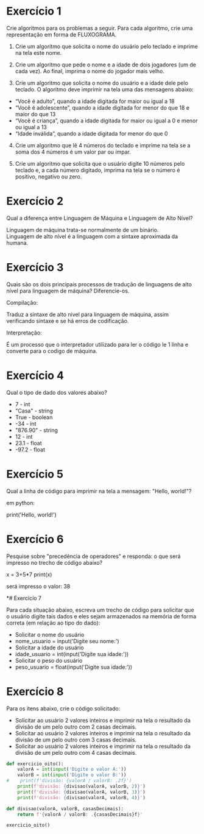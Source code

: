# Exercício 1

Crie algoritmos para os problemas a seguir. Para cada algoritmo, crie uma representação em forma de FLUXOGRAMA.

1. Crie um algoritmo que solicita o nome do usuário pelo teclado e imprime na tela este nome.

2. Crie um algoritmo que pede o nome e a idade de dois jogadores (um de cada vez). Ao final, imprima o nome do jogador mais velho.

3. Crie um algoritmo que solicita o nome do usuário e a idade dele pelo teclado. O algoritmo deve imprimir na tela uma das mensagens abaixo:
- “Você é adulto”, quando a idade digitada for maior ou igual a 18
- “Você é adolescente”, quando a idade digitada for menor do que 18 e maior do que 13
- “Você é criança”, quando a idade digitada for maior ou igual a 0 e menor ou igual a 13
- “Idade inválida”, quando a idade digitada for menor do que 0

4. Crie um algoritmo que lê 4 números do teclado e imprime na tela se a soma dos 4 números é um valor par ou ímpar.

5. Crie um algoritmo que solicita que o usuário digite 10 números pelo teclado e, a cada número digitado, imprima na tela se o número é positivo, negativo ou zero.

# Exercício 2

Qual a diferença entre Linguagem de Máquina e Linguagem de Alto Nível?

Linguagem de máquina trata-se normalmente de um binário.
<br>
Linguagem de alto nível é a linguagem com a sintaxe aproximada da humana.

# Exercício 3

Quais são os dois principais processos de tradução de linguagens de alto nível para linguagem de máquina? Diferencie-os.

Compilação:
<p>
    Traduz a sintaxe de alto nivel para linguagem de máquina, assim verificando sintaxe e se há erros de codificação.
</p>
Interpretação:
<p>
    É um processo que o interpretador utilizado para ler o código le 1 linha e converte para o codigo de máquina.
</p>

# Exercício 4

Qual o tipo de dado dos valores abaixo?
- 7 - int
- "Casa" - string
- True - boolean
- -34 - int
- "876.90" - string
- 12 - int
- 23.1 - float
- -97.2 - float

# Exercício 5

Qual a linha de código para imprimir na tela a mensagem: "Hello, world!"?

em python: 

print('Hello, world!')

# Exercício 6

Pesquise sobre "precedência de operadores" e responda: o que será impresso no trecho de código abaixo?

x = 3+5*7
print(x)

será impresso o valor: 38

*# Exercícío 7

Para cada situação abaixo, escreva um trecho de código para solicitar que o usuário digite tais dados e eles sejam armazenados na memória de forma correta (em relação ao tipo do dado):
- Solicitar o nome do usuário
- nome_usuario = input('Digite seu nome:')
- Solicitar a idade do usuário
- idade_usuario = int(input('Digite sua idade:'))
- Solicitar o peso do usuário
- peso_usuario = float(input('Digite sua idade:'))

# Exercício 8

Para os itens abaixo, crie o código solicitado:
- Solicitar ao usuário 2 valores inteiros e imprimir na tela o resultado da divisão de um pelo outro com 2 casas decimais.
- Solicitar ao usuário 2 valores inteiros e imprimir na tela o resultado da divisão de um pelo outro com 3 casas decimais.
- Solicitar ao usuário 2 valores inteiros e imprimir na tela o resultado da divisão de um pelo outro com 4 casas decimais.
```python
def exercicio_oito():
    valorA = int(input('Digite o valor A:'))
    valorB = int(input('Digite o valor B:'))
#    print(f'divisão: {valorA / valorB: .2f}')
    print(f'divisão: {divisao(valorA, valorB, 2)}')
    print(f'divisão: {divisao(valorA, valorB, 3)}')
    print(f'divisão: {divisao(valorA, valorB, 4)}')

def divisao(valorA, valorB, casasDecimais):
    return f'{valorA / valorB: .{casasDecimais}f}'

exercicio_oito()
```